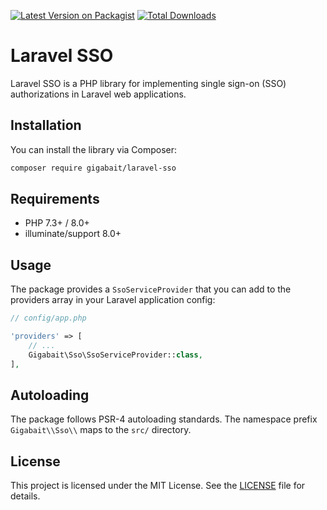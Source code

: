 [![Latest Version on Packagist](https://img.shields.io/packagist/v/gigabait/laravel-sso.svg?style=flat-square)](https://packagist.org/packages/gigabait/laravel-sso)
[![Total Downloads](https://img.shields.io/packagist/dt/gigabait/laravel-sso.svg?style=flat-square)](https://packagist.org/packages/gigabait/laravel-sso)

# Laravel SSO

Laravel SSO is a PHP library for implementing single sign-on (SSO) authorizations in Laravel web applications.

## Installation

You can install the library via Composer:

```bash
composer require gigabait/laravel-sso
```

## Requirements

- PHP 7.3+ / 8.0+
- illuminate/support 8.0+

## Usage

The package provides a `SsoServiceProvider` that you can add to the providers array in your Laravel application config:

```php
// config/app.php

'providers' => [
    // ...
    Gigabait\Sso\SsoServiceProvider::class,
],
```

## Autoloading

The package follows PSR-4 autoloading standards. The namespace prefix `Gigabait\\Sso\\` maps to the `src/` directory.

## License

This project is licensed under the MIT License. See the [LICENSE](https://github.com/GIGABAIT93/LaravelSso/blob/main/LICENSE) file for details.
